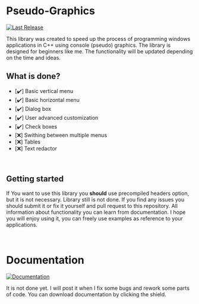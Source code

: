 # Pseudo-Graphics
[![Last Release](https://img.shields.io/static/v1?label=Download&message=Last%20release&color=green)](https://github.com/Retr0-code/Console-Graphics/releases/tag/v0.2)

This library was created to speed up the process of programming windows applications in C++ using console (pseudo) graphics. The library is designed for beginners like me. The functionality will be updated depending on the time and ideas.

## What is done?
  - [✔️] Basic vertical menu 
  - [✔️] Basic horizontal menu
  - [✔️] Dialog box
  - [✔️] User advanced customization
  - [✔️] Check boxes
  - [❌] Swithing between multiple menus 
  - [❌] Tables
  - [❌] Text redactor

<br>

## Getting started
If You want to use this library you **should** use precompiled headers option, but it is not necessary.
Library still is not done. If you find any issues you should submit it or fix it yourself and pull request to this repository.
All information about functionality you can learn from documentation.
I hope you will enjoy using it, you can freely use examples as reference to your applications.

<br>

# Documentation
[![Documentation](https://img.shields.io/static/v1?label=Visit&message=Documentation&color=blue)](https://retr0-code.github.io/Console-Graphics-Documentation/)

It is not done yet. I will post it when I fix some bugs and rework some parts of code. You can download documentation by clicking the shield.
